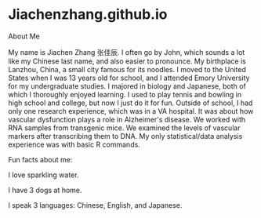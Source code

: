 # Jiachenzhang.github.io
About Me

My name is Jiachen Zhang 张佳辰. I often go by John, which sounds a lot like my Chinese last name, and also easier to pronounce. My birthplace is Lanzhou, China, a small city famous for its noodles. I moved to the United States when I was 13 years old for school, and I attended Emory University for my undergraduate studies. I majored in biology and Japanese, both of which I thoroughly enjoyed learning. I used to play tennis and bowling in high school and college, but now I just do it for fun. Outside of school, I had only one research experience, which was in a VA hospital. It was about how vascular dysfunction plays a role in Alzheimer's disease. We worked with RNA samples from transgenic mice. We examined the levels of vascular markers after transcribing them to DNA. My only statistical/data analysis experience was with basic R commands.

Fun facts about me:

I love sparkling water.

I have 3 dogs at home.

I speak 3 languages: Chinese, English, and Japanese.
